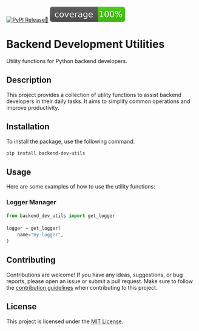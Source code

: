[![PyPI Release🐍](https://github.com/melikbugra/backend-dev-utils/actions/workflows/python-publish.yml/badge.svg?branch=main)](https://github.com/melikbugra/backend-dev-utils/actions/workflows/python-publish.yml)
![Coverage](./coverage.svg)

# Backend Development Utilities

Utility functions for Python backend developers.

## Description

This project provides a collection of utility functions to assist backend developers in their daily tasks. It aims to simplify common operations and improve productivity.


## Installation

To install the package, use the following command:

```bash
pip install backend-dev-utils
```

## Usage

Here are some examples of how to use the utility functions:

### Logger Manager

```python
from backend_dev_utils import get_logger

logger = get_logger(
    name="my-logger",
)
```

## Contributing

Contributions are welcome! If you have any ideas, suggestions, or bug reports, please open an issue or submit a pull request. Make sure to follow the [contribution guidelines](CONTRIBUTING.md) when contributing to this project.

## License

This project is licensed under the [MIT License](LICENSE).
